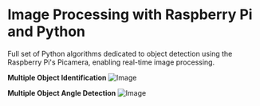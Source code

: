 # Image Processing with Raspberry Pi and Python
Full set of Python algorithms dedicated to object detection using the Raspberry Pi's Picamera, enabling real-time image processing.

**Multiple Object Identification**
![Image](https://static1.squarespace.com/static/59b037304c0dbfb092fbe894/t/5cd0b512c8302529c73ea2a4/1557181724709/dbscan_main_blog.png?format=1500w)

**Multiple Object Angle Detection**
![Image](https://static1.squarespace.com/static/59b037304c0dbfb092fbe894/t/5cd612e3f9619a7c52f2e62a/1557533417341/rectangles_main_blog_image_cropped.png?format=1500w)
